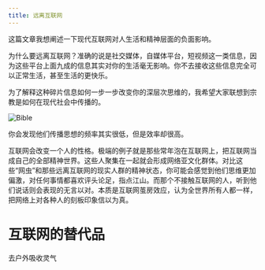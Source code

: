 ```yaml
---
title: 远离互联网
---
```


这篇文章我想阐述一下现代互联网对人生活和精神层面的负面影响。

为什么要远离互联网？准确的说是社交媒体，自媒体平台，短视频这一类信息，因为这些平台上面九成的信息其实对你的生活毫无影响。你不去接收这些信息完全可以正常生活，甚至生活的更快乐。

为了解释这种碎片信息如何一步一步改变你的深层次思维的，我希望大家联想到宗教是如何在现代社会中传播的。

![Bible](/res/img/bible.jpeg)

你会发现他们传播思想的频率其实很低，但是效率却很高。

互联网会改变一个人的性格。极端的例子就是那些常年泡在互联网上，把互联网当成自己的全部精神世界。这些人聚集在一起就会形成网络亚文化群体。对比这些“网虫”和那些远离互联网的现实人群的精神状态，你可能会感觉到他们思维更加偏激，对任何事情都喜欢评头论足，指点江山。而那个不接触互联网的人，听到他们说话则会表现的无言以对。本质是互联网茧房效应，认为全世界所有人都一样，把网络上对各种人的刻板印象信以为真。

# 互联网的替代品

去户外吸收灵气